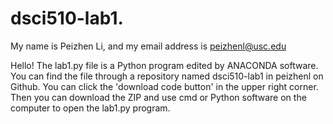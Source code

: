 # dsci510-lab1.
My name is Peizhen Li, and my email address is peizhenl@usc.edu

Hello! The lab1.py file is a Python program edited by ANACONDA software. You can find the file through a repository named dsci510-lab1 in peizhenl on Github. You can click the 'download code button' in the upper right corner. Then you can download the ZIP and use cmd or Python software on the computer to open the lab1.py program. 
